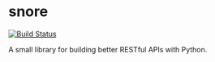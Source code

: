 # snore

[![Build Status](https://travis-ci.org/ChrisTimperley/snore.svg?branch=master)](https://travis-ci.org/ChrisTimperley/snore)

A small library for building better RESTful APIs with Python.

